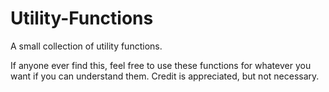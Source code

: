 # Utility-Functions
A small collection of utility functions.

If anyone ever find this, feel free to use these functions for whatever you want if you can understand them. Credit is appreciated, but not necessary.
